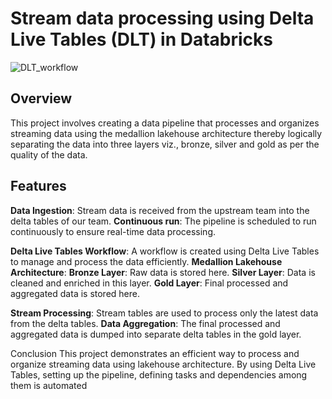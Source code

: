# Stream data processing using Delta Live Tables (DLT) in Databricks

![DLT_workflow](https://github.com/user-attachments/assets/b74e845f-ff46-476c-be83-afd72dbbf447)

## Overview
This project involves creating a data pipeline that processes and organizes streaming data using the medallion lakehouse architecture thereby logically separating the data into three layers viz., bronze, silver and gold as per the quality of the data. 

## Features
**Data Ingestion**: Stream data is received from the upstream team into the delta tables of our team.
**Continuous run**: The pipeline is scheduled to run continuously to ensure real-time data processing.

**Delta Live Tables Workflow**: A workflow is created using Delta Live Tables to manage and process the data efficiently.
__Medallion Lakehouse Architecture__:
    **Bronze Layer**: Raw data is stored here.
    **Silver Layer**: Data is cleaned and enriched in this layer.
    **Gold Layer**: Final processed and aggregated data is stored here.

**Stream Processing**: Stream tables are used to process only the latest data from the delta tables.
**Data Aggregation**: The final processed and aggregated data is dumped into separate delta tables in the gold layer.


Conclusion
This project demonstrates an efficient way to process and organize streaming data using lakehouse architecture. By using Delta Live Tables, setting up the pipeline, defining tasks and dependencies among them is automated

